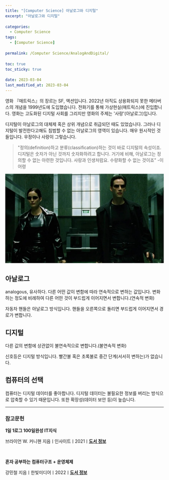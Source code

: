```yaml
---
title: "[Computer Science] 아날로그와 디지털"
excerpt: "아날로그와 디지털"

categories:
  - Computer Science
tags:
  - [Computer Science]

permalink: /Computer Science/AnalogAndDigital/

toc: true
toc_sticky: true

date: 2023-03-04
last_modified_at: 2023-03-04
---
```


영화 『매트릭스』의 장르는 SF, 액션입니다. 2022년 아직도 상용화되지 못한 메타버스의 개념을 1999년도에 도입했습니다. 전화기를 통해 가상현실(매트릭스)에 진입합니다. 영화는 고도화된 디지털 사회를 그리지만 영화의 주제는 '사랑'(아날로그)입니다.

디지털이 아날로그의 대체제 혹은 상위 개념으로 취급되던 때도 있었습니다. 그러나 디지털이 발전한다고해도 침범할 수 없는 아날로그의 영역이 있습니다. 매우 원시적인 것들입니다. 우정이나 사랑이 그렇습니다.

> "정의(definition)하고 분류(classification)하는 것이 바로 디지털의 속성이죠. 디지털은 숫자가 아닌 것까지 숫자화하려고 합니다. 거기에 비해, 아날로그는 정의할 수 없는 아련한 것입니다. 사랑과 인생처럼요. 수량화할 수 없는 것이죠" -이어령

![AnalogAndDigital](/assets/images/posts_img/AnalogAndDigital.png)

## 아날로그

analogous, 유사하다.
다른 어떤 값이 변함에 따라 연속적으로 변하는 값입니다.
변화하는 정도에 비례하여 다른 어떤 것이 부드럽게 이어지면서 변합니다.(연속적 변화)

자동차 핸들은 아날로그 방식입니다. 핸들을 오른쪽으로 돌리면 부드럽게 이어지면서 경로가 변합니다.

## 디지털

다른 값의 변함에 상관없이 불연속적으로 변합니다.(불연속적 변화)

신호등은 디지털 방식입니다. 빨간불 혹은 초록불로 중간 단계(서서히 변하는)가 없습니다.

## 컴퓨터의 선택

컴퓨터는 디지털 데이터를 좋아합니다. 디지털 데이터는 불필요한 정보를 버리는 방식으로 압축할 수 있기 때문입니다. 또한 확장성(데이터 보안 등)이 높습니다.

---

### 참고문헌

**1일 1로그 100일완성 IT지식**

브라이언 W. 커니핸 지음ㅣ인사이트ㅣ2021ㅣ[**도서 정보**](https://product.kyobobook.co.kr/detail/S000001033125)

<br>

**혼자 공부하는 컴퓨터구조 + 운영체제**

강민철 지음ㅣ한빛미디어ㅣ2022ㅣ[**도서 정보**](https://product.kyobobook.co.kr/detail/S000061584886)
